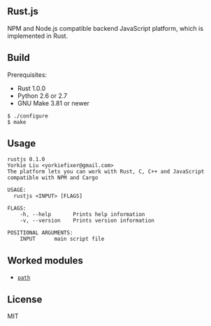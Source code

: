 
Rust.js
-------------

NPM and Node.js compatible backend JavaScript platform, which is implemented in Rust.

Build
-------------

Prerequisites:

- Rust 1.0.0
- Python 2.6 or 2.7
- GNU Make 3.81 or newer

```
$ ./configure
$ make
```

Usage
-------------

```
rustjs 0.1.0
Yorkie Liu <yorkiefixer@gmail.com>
The platform lets you can work with Rust, C, C++ and JavaScript compatible with NPM and Cargo

USAGE:
  rustjs <INPUT> [FLAGS]

FLAGS:
    -h, --help       Prints help information
    -v, --version    Prints version information

POSITIONAL ARGUMENTS:
    INPUT      main script file
```

Worked modules
--------------

- [`path`](src/builtin/path.rs)


License
-------------
MIT
